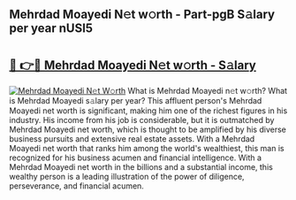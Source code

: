 ## Mehrdad Moayedi N𝚎t w𝚘rth - Part-pgB S𝚊lary per year nUSI5

# <h2><a href="http://gc4naz.nevu.top/?p=Mehrdad+Moayedi">🔗 👉🔴 Mehrdad Moayedi N𝚎t w𝚘rth - S𝚊lary</a></h2>

[![Mehrdad Moayedi N𝚎t W𝚘rth](https://i.imgur.com/Oavwk0R.jpeg)](http://gc4naz.nevu.top/?p=Mehrdad+Moayedi)
What is Mehrdad Moayedi n𝚎t w𝚘rth? What is Mehrdad Moayedi s𝚊lary per year?
This affluent person's Mehrdad Moayedi net worth is significant, making him one of the richest figures in his industry. His income from his job is considerable, but it is outmatched by Mehrdad Moayedi net worth, which is thought to be amplified by his diverse business pursuits and extensive real estate assets. With a Mehrdad Moayedi net worth that ranks him among the world's wealthiest, this man is recognized for his business acumen and financial intelligence. With a Mehrdad Moayedi net worth in the billions and a substantial income, this wealthy person is a leading illustration of the power of diligence, perseverance, and financial acumen.
